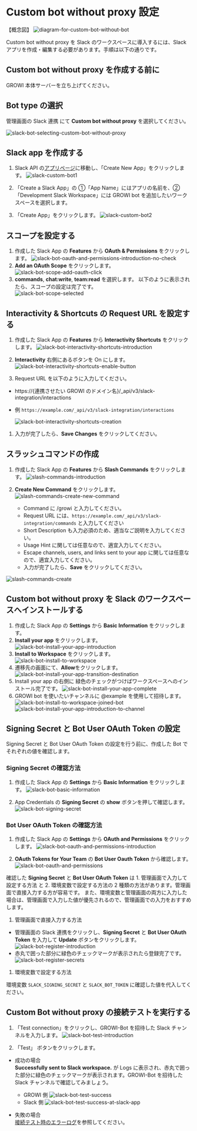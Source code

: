 # Custom bot without proxy 設定

【概念図】
![diagram-for-custom-bot-without-bot](/assets/images/slack-bot-outline-custom-without-proxy.png)

Custom bot without proxy を Slack のワークスペースに導入するには、Slack アプリを作成・編集する必要があります。手順は以下の通りです。

## Custom bot without proxy を作成する前に

GROWI 本体サーバーを立ち上げてください。

## Bot type の選択

管理画面の Slack 連携 にて **Custom bot without proxy** を選択してください。

![slack-bot-selecting-custom-bot-without-proxy](/assets/images/slack-bot-selecting-custom-bot-without-proxy.png)


## Slack app を作成する

1. Slack API の[アプリページ](https://api.slack.com/apps)に移動し、「Create New App」をクリックします。
  ![slack-custom-bot1](/assets/images/slack-custom-bot1.png)


1. 「Create a Slack App」の ①「App Name」にはアプリの名前を、②「Development Slack Workspace」には
  GROWI bot を追加したいワークスペースを選択します。

1. 「Create App」をクリックします。
  ![slack-custom-bot2](/assets/images/slack-custom-bot2.png)


## スコープを設定する

1. 作成した Slack App の **Features** から **OAuth & Permissions** をクリックします。
  ![slack-bot-oauth-and-permissions-introduction-no-check](/assets/images/slack-bot-oauth-and-permissions-introduction-no-check.png)
1. **Add an OAuth Scope** をクリックします。
  ![slack-bot-scope-add-oauth-click](/assets/images/slack-bot-scope-add-oauth-click.png)
1. **commands**, **chat:write**, **team:read** を選択します。
  以下のように表示されたら、スコープの設定は完了です。  
  ![slack-bot-scope-selected](/assets/images/slack-bot-scope-selected.png)

## Interactivity & Shortcuts の Request URL を設定する

1. 作成した Slack App の **Features** から **Interactivity Shortcuts** をクリックします。
  ![slack-bot-interactivity-shortcuts-introduction](/assets/images/slack-bot-interactivity-shortcuts-introduction.png)

1. **Interactivity** 右側にあるボタンを On にします。
  ![slack-bot-interactivity-shortcuts-enable-button](/assets/images/slack-bot-interactivity-shortcuts-enable-button.png)

1. Request URL を以下のように入力してください。

- https://{連携させたい GROWI のドメイン名}/\_api/v3/slack-integration/interactions
- 例 `https://example.com/_api/v3/slack-integration/interactions`

  ![slack-bot-interactivity-shortcuts-creation](/assets/images/slack-bot-interactivity-shortcuts-creation.png)

1. 入力が完了したら、**Save Changes** をクリックしてください。

## スラッシュコマンドの作成

1. 作成した Slack App の **Features** から **Slash Commands** をクリックします。
  ![slash-commands-introduction](/assets/images/slash-commands-introduction.png)

1. **Create New Command** をクリックします。
  ![slash-commands-create-new-command](/assets/images/slash-commands-create-new-command.png)

    - Command に /growi と入力してください。
    - Request URL には、`https://example.com/_api/v3/slack-integration/commands` と入力してください
    - Short Description も入力必須のため、適当なご説明を入力してください。
    - Usage Hint に関しては任意なので、適宜入力してください。
    - Escape channels, users, and links sent to your app に関しては任意なので、適宜入力してください。
    - 入力が完了したら、**Save** をクリックしてください。

  ![slash-commands-create](/assets/images/slash-commands-create.png)

## Custom bot without proxy を Slack のワークスペースへインストールする

1. 作成した Slack App の **Settings** から **Basic Information** をクリックします。
1. **Install your app** をクリックします。
  ![slack-bot-install-your-app-introduction](/assets/images/slack-bot-install-your-app-introduction.png)
1. **Install to Workspace** をクリックします。
  ![slack-bot-install-to-workspace](/assets/images/slack-bot-install-to-workspace.png)
1. 遷移先の画面にて、**Allow**をクリックします。
  ![slack-bot-install-your-app-transition-destination](/assets/images/slack-bot-install-your-app-transition-destination.png)
1. Install your app の右側に 緑色のチェックがつけばワークスペースへのインストール完了です。
  ![slack-bot-install-your-app-complete](/assets/images/slack-bot-install-your-app-complete.png)
1. GROWI bot を使いたいチャンネルに @example を使用して招待します。
  ![slack-bot-install-to-workspace-joined-bot](/assets/images/slack-bot-install-to-workspace-joined-bot.png)
  ![slack-bot-install-your-app-introduction-to-channel](/assets/images/slack-bot-install-your-app-introduction-to-channel.png)

## Signing Secret と Bot User OAuth Token の設定

Signing Secret と Bot User OAuth Token の設定を行う前に、作成した Bot でそれぞれの値を確認します。

### Signing Secret の確認方法

1. 作成した Slack App の **Settings** から **Basic Information** をクリックします。
  ![slack-bot-basic-information](/assets/images/slack-bot-basic-information.png)

1. App Credentials の **Signing Secret** の **show** ボタンを押して確認します。
  ![slack-bot-signing-secret](/assets/images/slack-bot-signing-secret.png)

### Bot User OAuth Token の確認方法

1. 作成した Slack App の **Settings** から **OAuth and Permissions** をクリックします。
  ![slack-bot-oauth-and-permissions-introduction](/assets/images/slack-bot-oauth-and-permissions-introduction.png)

1. **OAuth Tokens for Your Team** の **Bot User Oauth Token** から確認します。
  ![slack-bot-oauth-and-permissions](/assets/images/slack-bot-oauth-and-permissions.png)

確認した **Signing Secret** と **Bot User OAuth Token** は 1. 管理画面で入力して設定する方法 と 2. 環境変数で設定する方法の
2 種類の方法があります。管理画面で直接入力する方が容易です。
また、環境変数と管理画面の両方に入力した場合は、管理画面で入力した値が優先されるので、管理画面での入力をおすすめします。

1. 管理画面で直接入力する方法

- 管理画面の Slack 連携をクリックし、**Signing Secret** と **Bot User OAuth Token** を入力して
   **Update** ボタンをクリックします。
  ![slack-bot-register-introduction](/assets/images/slack-bot-register-introduction.png)
- 赤丸で囲った部分に緑色のチェックマークが表示されたら登録完了です。
    ![slack-bot-register-secrets](/assets/images/slack-bot-register-secrets.png)

1. 環境変数で設定する方法

  環境変数 `SLACK_SIGNING_SECRET` と `SLACK_BOT_TOKEN` に確認した値を代入してください。

## Custom Bot without proxy の接続テストを実行する

1. 「Test connection」をクリックし、GROWI-Bot を招待した Slack チャンネルを入力します。
  ![slack-bot-test-introduction](/assets/images/slack-bot-test-introduction.png)


2. 「Test」 ボタンをクリックします。

- 成功の場合  
  **Successfully sent to Slack workspace.** が Logs に表示され、赤丸で囲った部分に緑色のチェックマークが表示されます。GROWI-Bot を招待した Slack チャンネルで確認してみましょう。
  - GROWI 側
    ![slack-bot-test-success](/assets/images/slack-bot-test-success.png)  
  - Slack 側
    ![slack-bot-test-success-at-slack-app](/assets/images/slack-bot-test-success-at-slack-app.png)  

- 失敗の場合  
  [接続テスト時のエラーログ](./slack-integration.html#接続テスト時のエラーログ)を参照してください。
